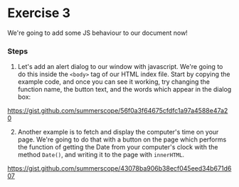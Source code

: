 # Exercise 3

We're going to add some JS behaviour to our document now!

### Steps

1. Let's add an alert dialog to our window with javascript. 
We're going to do this inside the `<body>` tag of our HTML index file. Start  by copying the example code, and once you can see it working, try changing the function name, the button text, and the words which appear in the dialog box: 

https://gist.github.com/summerscope/56f0a3f64675cfdfc1a97a4588e47a20

2. Another example is to fetch and display the computer's time on your page. We're going to do that with a button on the page which performs the function of getting the Date from your computer's clock with the method `Date()`, and writing it to the page with `innerHTML`.

https://gist.github.com/summerscope/43078ba906b38ecf045eed34b671d607